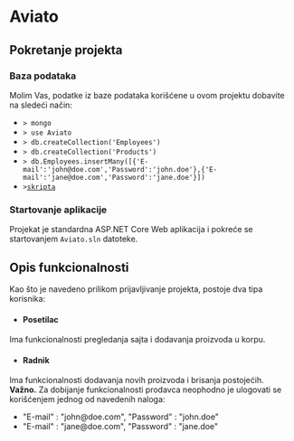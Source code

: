 # Aviato

## Pokretanje projekta

### Baza podataka

Molim Vas, podatke iz baze podataka korišćene u ovom projektu dobavite na sledeći način:

* `> mongo`
* `> use Aviato`
* `> db.createCollection('Employees')`
* `> db.createCollection('Products')`
* `> db.Employees.insertMany([{'E-mail':'john@doe.com','Password':'john.doe'},{'E-mail':'jane@doe.com','Password':'jane.doe'}])`
* `>`[`skripta`](https://github.com/Veljanovskii/Aviato/blob/master/script.txt)

### Startovanje aplikacije

Projekat je standardna ASP.NET Core Web aplikacija i pokreće se startovanjem `Aviato.sln` datoteke.

## Opis funkcionalnosti

Kao što je navedeno prilikom prijavljivanje projekta, postoje dva tipa korisnika:

* #### Posetilac
Ima funkcionalnosti pregledanja sajta i dodavanja proizvoda u korpu.

* #### Radnik
Ima funkcionalnosti dodavanja novih proizvoda i brisanja postojećih.  
**Važno.** Za dobijanje funkcionalnosti prodavca neophodno je ulogovati se korišćenjem jednog od navedenih naloga:  
* "E-mail" : "john<i></i>@doe.com",
"Password" : "john.doe"  
* "E-mail" : "jane<i></i>@doe.com",
"Password" : "jane.doe"
